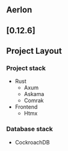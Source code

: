 ## Aerlon

## [0.12.6]

## Project Layout

### Project stack

- Rust
  - Axum
  - Askama
  - Comrak
- Frontend
  - Htmx

### Database stack

- CockroachDB
